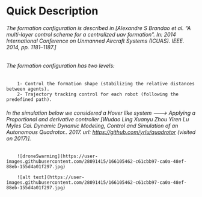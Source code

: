 # Quick Description

###### The formation configuration is described in [Alexandre S Brandao et al. “A multi-layer control scheme for a centralized uav formation”. In: 2014 International Conference on Unmanned Aircraft Systems (ICUAS). IEEE. 2014, pp. 1181–1187.]

###### The formation configuration has two levels: 
	    1- Control the formation shape (stabilizing the relative distances between agents).
        2- Trajectory tracking control for each robot (following the predefined path).
        
###### In the simulation below we considered a Hover like system  --->  Applying a Proportional and derivative controller [Wudao Ling Xuanyu Zhou Yiren Lu Myles Cai. Dynamic Dynamic Modeling, Control and Simulation of an Autonomous Quadrotor.. 2017. url: https://github.com/yrlu/quadrotor (visited on 2017)].
		
		
		
		
		![droneSwarming](https://user-images.githubusercontent.com/28091415/166105462-c61cbb97-ca0a-48ef-88eb-155d4a01f297.jpg)
		
		![alt text](https://user-images.githubusercontent.com/28091415/166105462-c61cbb97-ca0a-48ef-88eb-155d4a01f297.jpg)
